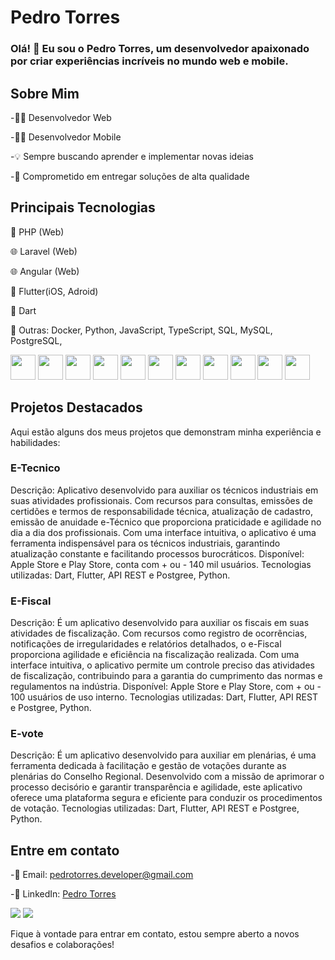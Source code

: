# Pedro Torres
### Olá! 👋 Eu sou o Pedro Torres, um desenvolvedor apaixonado por criar experiências incríveis no mundo web e mobile.

## Sobre Mim

-👨‍💻 Desenvolvedor Web

-👨‍💻 Desenvolvedor Mobile

-💡 Sempre buscando aprender e implementar novas ideias

-🌟 Comprometido em entregar soluções de alta qualidade

## Principais Tecnologias

🐘 PHP (Web)

🌐 Laravel (Web)

🌐 Angular (Web)

📱 Flutter(iOS, Adroid)

📱 Dart

🔧 Outras: Docker, Python, JavaScript, TypeScript, SQL, MySQL, PostgreSQL, 

<div>
<img loading="lazy" src="https://cdn.jsdelivr.net/gh/devicons/devicon/icons/php/php-original.svg" width="40" height="40"/>
<img loading="lazy" src="https://cdn.jsdelivr.net/gh/devicons/devicon/icons/laravel/laravel-original.svg" width="40" height="40"/>
<img loading="lazy" src="https://cdn.jsdelivr.net/gh/devicons/devicon/icons/angular/angular-original.svg" width="40" height="40"/>
<img loading="lazy" src="https://cdn.jsdelivr.net/gh/devicons/devicon/icons/docker/docker-original.svg" width="40" height="40"/>
<img loading="lazy" src="https://cdn.jsdelivr.net/gh/devicons/devicon/icons/flutter/flutter-original.svg" width="40" height="40"/>
<img loading="lazy" src="https://cdn.jsdelivr.net/gh/devicons/devicon/icons/dart/dart-original.svg" width="40" height="40"/>
<img loading="lazy" src="https://cdn.jsdelivr.net/gh/devicons/devicon/icons/python/python-original.svg" width="40" height="40"/>
<img loading="lazy" src="https://cdn.jsdelivr.net/gh/devicons/devicon/icons/javascript/javascript-original.svg" width="40" height="40"/>
<img loading="lazy" src="https://cdn.jsdelivr.net/gh/devicons/devicon/icons/typescript/typescript-original.svg" width="40" height="40"/>
<img loading="lazy" src="https://cdn.jsdelivr.net/gh/devicons/devicon/icons/mysql/mysql-original.svg" width="40" height="40"/>
<img loading="lazy" src="https://cdn.jsdelivr.net/gh/devicons/devicon/icons/postgresql/postgresql-original.svg" width="40" height="40"/>

</div>
            

## Projetos Destacados
Aqui estão alguns dos meus projetos que demonstram minha experiência e habilidades:

### E-Tecnico
Descrição: Aplicativo desenvolvido para auxiliar os técnicos industriais em suas atividades profissionais. Com recursos para
consultas, emissões de certidões e termos de responsabilidade técnica, atualização de cadastro, emissão de anuidade
e-Técnico que proporciona praticidade e agilidade no dia a dia dos profissionais. Com uma interface intuitiva, o aplicativo é
uma ferramenta indispensável para os técnicos industriais, garantindo atualização constante e facilitando processos
burocráticos.
Disponível: Apple Store e Play Store, conta com + ou - 140 mil usuários.
Tecnologias utilizadas: Dart, Flutter, API REST e Postgree, Python.

### E-Fiscal
Descrição: É um aplicativo desenvolvido para auxiliar os fiscais em suas atividades de fiscalização. Com recursos como
registro de ocorrências, notificações de irregularidades e relatórios detalhados, o e-Fiscal proporciona agilidade e eficiência
na fiscalização realizada. Com uma interface intuitiva, o aplicativo permite um controle preciso das atividades de
fiscalização, contribuindo para a garantia do cumprimento das normas e regulamentos na indústria.
Disponível: Apple Store e Play Store, com + ou - 100 usuários de uso interno.
Tecnologias utilizadas: Dart, Flutter, API REST e Postgree, Python.

### E-vote
Descrição: É um aplicativo desenvolvido para auxiliar em plenárias, é uma ferramenta dedicada à facilitação e gestão de votações durante 
as plenárias do Conselho Regional. Desenvolvido com a missão de aprimorar o processo decisório e garantir transparência e agilidade, este 
aplicativo oferece uma plataforma segura e eficiente para conduzir os procedimentos de votação.
Tecnologias utilizadas: Dart, Flutter, API REST e Postgree, Python.

## Entre em contato
-📧 Email: pedrotorres.developer@gmail.com

-🔗 LinkedIn: [Pedro Torres](https://www.linkedin.com/in/pedro-henrique-do-espirito-santo-gon%C3%A7alves-de-oliveira-torres-856118b8/)

<div>
<a href = "mailto:pedrotorres.developer@gmail.com"><img loading="lazy" src="https://img.shields.io/badge/Gmail-D14836?style=for-the-badge&logo=gmail&logoColor=white" target="_blank"></a>
<a href="https://www.linkedin.com/in/pedro-henrique-do-espirito-santo-gon%C3%A7alves-de-oliveira-torres-856118b8/" target="_blank"><img loading="lazy" src="https://img.shields.io/badge/-LinkedIn-%230077B5?style=for-the-badge&logo=linkedin&logoColor=white" target="_blank"></a>   
</div>

Fique à vontade para entrar em contato, estou sempre aberto a novos desafios e colaborações!



